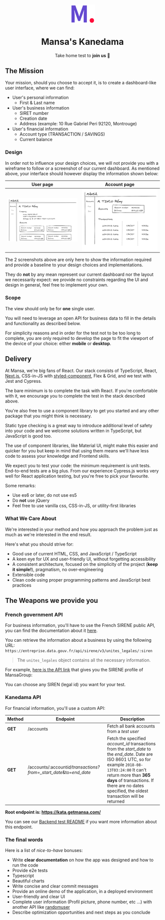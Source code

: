<p align="center"><a href="https://github.com/MansaGroup/kanedama" target="blank"><img src="../.github/assets/logo.png" width="80" alt="Mansa's Logo" /></a></p>
<h1 align="center">Mansa's Kanedama</h1>
<p align="center">Take home test to <b>join us</b> 💜</p>

## The Mission

Your mission, should you choose to accept it, is to create a
dashboard-like user interface, where we can find:

- User's personal information
  - First & Last name
- User's business information
  - SIRET number
  - Creation date
  - Address (example: 10 Rue Gabriel Peri 92120, Montrouge)
- User's financial information
  - Account type (TRANSACTION / SAVINGS)
  - Current balance

### Design

In order not to influence your design choices, we will not provide you
with a wireframe to follow or a screenshot of our current dashboard.
As mentioned above, your interface should however display the information
shown below:

|                        User page                        |                      Account page                       |
| :-----------------------------------------------------: | :-----------------------------------------------------: |
| ![Design Draft1](../.github/assets/frontend/draft1.png) | ![Design Draft2](../.github/assets/frontend/draft2.png) |

The 2 screenshots above are only here to show the information required and
provide a baseline to your design choices and implementations.

They do **not** by any mean represent our current dashboard nor the layout
we necessarily expect: we provide no constraints regarding the UI and design
in general, feel free to implement your own.

### Scope

The view should only be for **one** single user.

You will need to leverage an open API for business data to fill in the details
and functionality as described below.

For simplicity reasons and in order for the test not to be too long to complete,
you are only required to develop the page to fit the viewport of the device of
your choice: either **mobile** or **desktop**.

## Delivery

At Mansa, we're big fans of React. Our stack consists of TypeScript, React,
[Next.js](https://nextjs.org/), CSS-in-JS with [styled-component](https://styled-components.com/),
Flex & Grid, and we test with Jest and Cypress.

The bare minimum is to complete the task with React. If you're comfortable with
it, we encourage you to complete the test in the stack described above.

You're also free to use a component library to get you started and any other
package that you might think is necessary.

Static type checking is a great way to introduce additional level of safety
into your code and we welcome solutions written in TypeScript, but JavaScript
is good too.

The use of component libraries, like Material UI, might make this easier and
quicker for you but keep in mind that using them means we'll have less code
to assess your knowledge and Frontend skills.

We expect you to test your code: the minimum requirement is unit tests.
End-to-end tests are a big plus. From our experience Cypress.js works very well
for React application testing, but you're free to pick your favourite.

Some remarks:

- Use es6 or later, do not use es5
- Do **not** use jQuery
- Feel free to use vanilla css, CSS-in-JS, or utility-first libraries

### What We Care About

We're interested in your method and how you approach the problem just as much
as we're interested in the end result.

Here's what you should strive for:

- Good use of current HTML, CSS, and JavaScript / TypeScript
- A keen eye for UX and user-friendly UI, without forgetting accessibility
- A consistent architecture, focused on the simplicity of the project
  (**keep it simple!**), pragmatism, no over-engineering
- Extensible code
- Clean code using proper programming patterns and JavaScript best practices

## The Weapons we provide you

### French government API

For business information, you'll have to use the French SIRENE public API,
you can find the documentation about it [here](https://entreprise.data.gouv.fr/api_doc/sirene).

You can retrieve the information about a business by using the following URL:
`https://entreprise.data.gouv.fr/api/sirene/v3/unites_legales/:siren`

> The `unites_legales` object contains all the necessary information.

For example, [here is the API link](https://entreprise.data.gouv.fr/api/sirene/v3/unites_legales/852379890)
that gives you the SIRENE profile of MansaGroup:

You can choose any SIREN (legal id) you want for your test.

### Kanedama API

For financial information, you'll use a custom API:

| Method  | Endpoint                                                            | Description                                                                                                                                                                                                                                                                         |
| ------- | ------------------------------------------------------------------- | ----------------------------------------------------------------------------------------------------------------------------------------------------------------------------------------------------------------------------------------------------------------------------------- |
| **GET** | /accounts                                                           | Fetch all bank accounts from a _test user_                                                                                                                                                                                                                                          |
| **GET** | /accounts/:account*id/transactions?from=\_start_date*&to=_end_date_ | Fetch the specified _account_id_ transactions from the _start_date_ to the _end_date_. Date are ISO 8601 UTC, so for example `2018-08-13T03:24:00` It can't return more than **365 days** of transactions. If there are no dates specified, the oldest transaction will be returned |

**Root endpoint is: https://kata.getmansa.com/**

You can see our [Backend test README](../backend/README.md) if you want
more information about this endpoint.

### The final words

Here is a list of _nice-to-have_ bonuses:

- Write **clear documentation** on how the app was designed and how to
  run the code
- Provide e2e tests
- Typescript
- Beautiful charts
- Write concise and clear commit messages
- Provide an online demo of the application, in a deployed environment
- User-friendly and clear UI
- Complete user information (Profil picture, phone number, etc ...) with
  another API like [randomuser](https://randomuser.me)
- Describe optimization opportunities and next steps as you conclude
